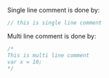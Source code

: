 Single line comment is done by:

```javascript 1.6
// this is single line comment
```

Multi line comment is done by:

```javascript
/*
This is multi line comment
var x = 10;
*/
```

